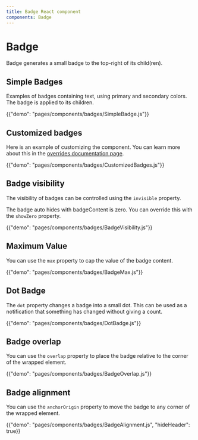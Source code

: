 ```yaml
---
title: Badge React component
components: Badge
---
```


# Badge

<p class="description">Badge generates a small badge to the top-right of its child(ren).</p>

## Simple Badges

Examples of badges containing text, using primary and secondary colors. The badge is applied to its children.

{{"demo": "pages/components/badges/SimpleBadge.js"}}

## Customized badges

Here is an example of customizing the component. You can learn more about this in the [overrides documentation page](/customization/components/).

{{"demo": "pages/components/badges/CustomizedBadges.js"}}

## Badge visibility

The visibility of badges can be controlled using the `invisible` property.

The badge auto hides with badgeContent is zero. You can override this with the `showZero` property.

{{"demo": "pages/components/badges/BadgeVisibility.js"}}

## Maximum Value

You can use the `max` property to cap the value of the badge content.

{{"demo": "pages/components/badges/BadgeMax.js"}}

## Dot Badge

The `dot` property changes a badge into a small dot. This can be used as a notification that something has changed without giving a count.

{{"demo": "pages/components/badges/DotBadge.js"}}

## Badge overlap

You can use the `overlap` property to place the badge relative to the corner of the wrapped element.

{{"demo": "pages/components/badges/BadgeOverlap.js"}}

## Badge alignment

You can use the `anchorOrigin` property to move the badge to any corner of the wrapped element.

{{"demo": "pages/components/badges/BadgeAlignment.js", "hideHeader": true}}
